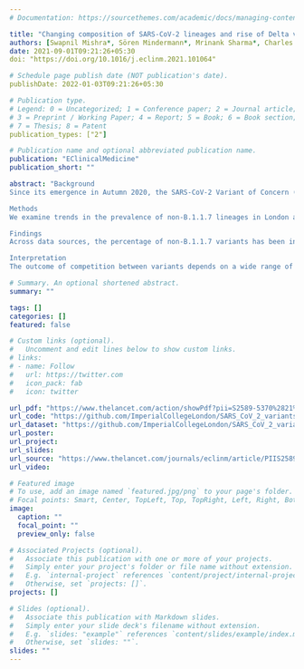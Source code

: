 ```yaml
---
# Documentation: https://sourcethemes.com/academic/docs/managing-content/

title: "Changing composition of SARS-CoV-2 lineages and rise of Delta variant in England"
authors: [Swapnil Mishra*, Sören Mindermann*, Mrinank Sharma*, Charles Whittaker*, Thomas A Mellan, Thomas Wilton, Dimitra Klapsa, Ryan Mate, Martin Fritzsche, Maria Zambon, Janvi Ahuja, Adam Howes, Xenia Miscouridou, Guy P Nason, Oliver Ratmann, Elizaveta Semenova, Gavin Leech, Julia Fabienne Sandkühler, Charlie Rogers-Smith, Michaela Vollmer, H Juliette T Unwin, Yarin Gal, Meera Chand, Axel Gandy, COG-UK, Javier Martin, Erik Volz, Neil M Ferguson, Samir Bhatt*, Jan M Brauner*, Seth Flaxman*]
date: 2021-09-01T09:21:26+05:30
doi: "https://doi.org/10.1016/j.eclinm.2021.101064"

# Schedule page publish date (NOT publication's date).
publishDate: 2022-01-03T09:21:26+05:30

# Publication type.
# Legend: 0 = Uncategorized; 1 = Conference paper; 2 = Journal article;
# 3 = Preprint / Working Paper; 4 = Report; 5 = Book; 6 = Book section;
# 7 = Thesis; 8 = Patent
publication_types: ["2"]

# Publication name and optional abbreviated publication name.
publication: "EClinicalMedicine"
publication_short: ""

abstract: "Background
Since its emergence in Autumn 2020, the SARS-CoV-2 Variant of Concern (VOC) B.1.1.7 (WHO label Alpha) rapidly became the dominant lineage across much of Europe. Simultaneously, several other VOCs were identified globally. Unlike B.1.1.7, some of these VOCs possess mutations thought to confer partial immune escape. Understanding when and how these additional VOCs pose a threat in settings where B.1.1.7 is currently dominant is vital.

Methods
We examine trends in the prevalence of non-B.1.1.7 lineages in London and other English regions using passive-case detection PCR data, cross-sectional community infection surveys, genomic surveillance, and wastewater monitoring. The study period spans from 31st January 2021 to 15th May 2021.

Findings
Across data sources, the percentage of non-B.1.1.7 variants has been increasing since late March 2021. This increase was initially driven by a variety of lineages with immune escape. From mid-April, B.1.617.2 (WHO label Delta) spread rapidly, becoming the dominant variant in England by late May.

Interpretation
The outcome of competition between variants depends on a wide range of factors such as intrinsic transmissibility, evasion of prior immunity, demographic specificities and interactions with non-pharmaceutical interventions. The presence and rise of non-B.1.1.7 variants in March likely was driven by importations and some community transmission. There was competition between non-B.1.17 variants which resulted in B.1.617.2 becoming dominant in April and May with considerable community transmission. Our results underscore that early detection of new variants requires a diverse array of data sources in community surveillance. Continued real-time information on the highly dynamic composition and trajectory of different SARS-CoV-2 lineages is essential to future control efforts"

# Summary. An optional shortened abstract.
summary: ""

tags: []
categories: []
featured: false

# Custom links (optional).
#   Uncomment and edit lines below to show custom links.
# links:
# - name: Follow
#   url: https://twitter.com
#   icon_pack: fab
#   icon: twitter

url_pdf: "https://www.thelancet.com/action/showPdf?pii=S2589-5370%2821%2900344-8"
url_code: "https://github.com/ImperialCollegeLondon/SARS_CoV_2_variants_uk"
url_dataset: "https://github.com/ImperialCollegeLondon/SARS_CoV_2_variants_uk"
url_poster:
url_project:
url_slides:
url_source: "https://www.thelancet.com/journals/eclinm/article/PIIS2589-5370(21)00344-8/fulltext"
url_video:

# Featured image
# To use, add an image named `featured.jpg/png` to your page's folder. 
# Focal points: Smart, Center, TopLeft, Top, TopRight, Left, Right, BottomLeft, Bottom, BottomRight.
image:
  caption: ""
  focal_point: ""
  preview_only: false

# Associated Projects (optional).
#   Associate this publication with one or more of your projects.
#   Simply enter your project's folder or file name without extension.
#   E.g. `internal-project` references `content/project/internal-project/index.md`.
#   Otherwise, set `projects: []`.
projects: []

# Slides (optional).
#   Associate this publication with Markdown slides.
#   Simply enter your slide deck's filename without extension.
#   E.g. `slides: "example"` references `content/slides/example/index.md`.
#   Otherwise, set `slides: ""`.
slides: ""
---
```

